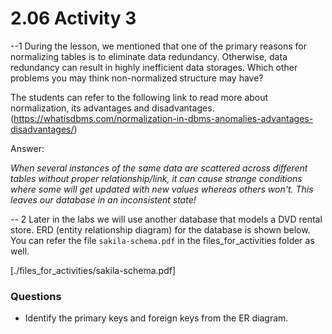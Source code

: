 # 2.06 Activity 3

--1 
During the lesson, we mentioned that one of the primary reasons for normalizing tables is to eliminate data redundancy. Otherwise, data redundancy can result in highly inefficient data storages. Which other problems you may think non-normalized structure may have?

The students can refer to the following link to read more about normalization, its advantages and disadvantages. (https://whatisdbms.com/normalization-in-dbms-anomalies-advantages-disadvantages/)


Answer:


*When several instances of the same data are scattered across different tables without proper 
relationship/link, it can cause strange conditions where some will get updated with new values 
whereas others won't. This leaves our database in an inconsistent state!*

-- 2
Later in the labs we will use another database that models a DVD rental store. ERD (entity relationship diagram) for the database is shown below. You can refer the file `sakila-schema.pdf` in the files_for_activities folder as well.

[./files_for_activities/sakila-schema.pdf]

### Questions

- Identify the primary keys and foreign keys from the ER diagram.
